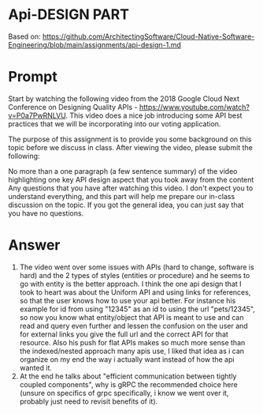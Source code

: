
# Api-DESIGN PART

Based on: https://github.com/ArchitectingSoftware/Cloud-Native-Software-Engineering/blob/main/assignments/api-design-1.md
# Prompt

Start by watching the following video from the 2018 Google Cloud Next Conference on Designing Quality APIs - https://www.youtube.com/watch?v=P0a7PwRNLVU. This video does a nice job introducing some API best practices that we will be incorporating into our voting application.

The purpose of this assignment is to provide you some background on this topic before we discuss in class. After viewing the video, please submit the following:

No more than a one paragraph (a few sentence summary) of the video highlighting one key API design aspect that you took away from the content
Any questions that you have after watching this video. I don't expect you to understand everything, and this part will help me prepare our in-class discussion on the topic. If you got the general idea, you can just say that you have no questions.


# Answer
1. The video went over some issues with APIs (hard to change, software is hard) and the 2 types of styles (entities or procedure) and he seems to go with entity is the better approach. I think the one api design that I took to heart was about the Uniform API and using links for references, so that the user knows how to use your api better. For instance his example for id from using "12345" as an id to using the url "pets/12345", so now you know what entity/object that API is meant to use and can read and query even further and lessen the confusion on the user and for external links you give the full url and the correct API for that resource.  Also his push for flat APIs makes so much more sense than the indexed/nested approach many apis use, I liked that idea as i can organize on my end the way i actually want instead of how the api wanted it.
2. At the end he talks about "efficient communication between tightly coupled components", why is gRPC the recommended choice here (unsure on specifics of grpc specifically, i know we went over it, probably just need to revisit benefits of it).  

